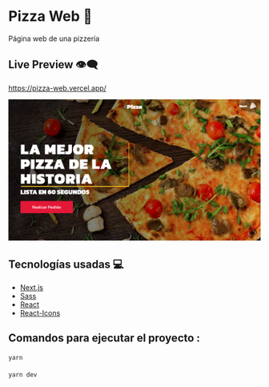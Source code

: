 # Pizza Web 🍕

Página web de una pizzería

## Live Preview 👁‍🗨

<a href="https://pizza-web.vercel.app/" target="_blank" rel="noopener noreferrer">https://pizza-web.vercel.app/</a>

![Pizza Web](./screenshot.png)

## Tecnologías usadas 💻

- [Next.js](https://nextjs.org/)
- [Sass](https://sass-lang.com/)
- [React](https://es.reactjs.org/)
- [React-Icons](https://react-icons.github.io/react-icons/)

## Comandos para ejecutar el proyecto :

```bash
yarn

yarn dev
```
